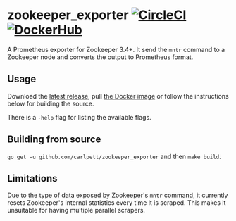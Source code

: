 # zookeeper_exporter [![CircleCI](https://circleci.com/gh/carlpett/zookeeper_exporter.svg?style=shield)](https://circleci.com/gh/carlpett/zookeeper_exporter) [![DockerHub](https://img.shields.io/docker/build/carlpett/zookeeper_exporter.svg?style=shield)](https://hub.docker.com/r/carlpett/zookeeper_exporter/)

A Prometheus exporter for Zookeeper 3.4+. It send the `mntr` command to a Zookeeper node and converts the output to Prometheus format. 

## Usage
Download the [latest release](https://github.com/carlpett/zookeeper_exporter/releases), pull [the Docker image](https://hub.docker.com/r/carlpett/zookeeper_exporter/) or follow the instructions below for building the source.

There is a `-help` flag for listing the available flags.

## Building from source
`go get -u github.com/carlpett/zookeeper_exporter` and then `make build`.

## Limitations
Due to the type of data exposed by Zookeeper's `mntr` command, it currently resets Zookeeper's internal statistics every time it is scraped. This makes it unsuitable for having multiple parallel scrapers.
